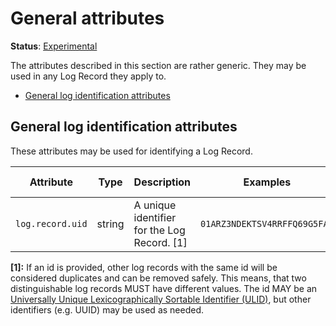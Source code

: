 # General attributes

**Status**: [Experimental](../../document-status.md)

The attributes described in this section are rather generic.
They may be used in any Log Record they apply to.

<!-- Re-generate TOC with `markdown-toc --no-first-h1 -i` -->

<!-- toc -->

- [General log identification attributes](#general-log-identification-attributes)

<!-- tocstop -->

## General log identification attributes

These attributes may be used for identifying a Log Record.

<!-- semconv log.record -->
| Attribute  | Type | Description  | Examples  | Requirement Level |
|---|---|---|---|---|
| `log.record.uid` | string | A unique identifier for the Log Record. [1] | `01ARZ3NDEKTSV4RRFFQ69G5FAV` | Opt-In |

**[1]:** If an id is provided, other log records with the same id will be considered duplicates and can be removed safely. This means, that two distinguishable log records MUST have different values.
The id MAY be an [Universally Unique Lexicographically Sortable Identifier (ULID)](https://github.com/ulid/spec), but other identifiers (e.g. UUID) may be used as needed.
<!-- endsemconv -->
